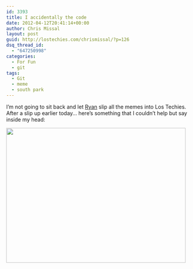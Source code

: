 ```yaml
---
id: 3393
title: I accidentally the code
date: 2012-04-12T20:41:14+00:00
author: Chris Missal
layout: post
guid: http://lostechies.com/chrismissal/?p=126
dsq_thread_id:
  - "647250998"
categories:
  - For Fun
  - git
tags:
  - Git
  - meme
  - south park
---
```

<div>
  <div>
    I&#8217;m not going to sit back and let <a href="http://lostechies.com/ryanrauh/">Ryan</a> slip all the memes into Los Techies.
  </div>
  
  <div>
    After a slip up earlier today&#8230; here&#8217;s something that I couldn&#8217;t help but say inside my head:
  </div>
</div>

[<img class="alignnone size-full wp-image-127" title="git-bad-time" src="http://clayvessel.org/clayvessel/wp-content/uploads/2012/04/git-bad-time.jpg" alt="" width="480" height="360" />](http://clayvessel.org/clayvessel/wp-content/uploads/2012/04/git-bad-time.jpg)